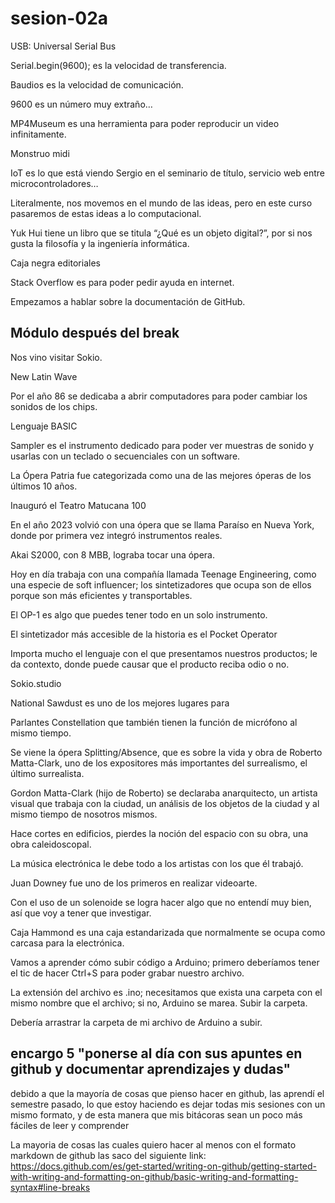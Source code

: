 # sesion-02a

USB: Universal Serial Bus

Serial.begin(9600); es la velocidad de transferencia.

Baudios es la velocidad de comunicación.

9600 es un número muy extraño…

MP4Museum es una herramienta para poder reproducir un video infinitamente.

Monstruo midi

IoT es lo que está viendo Sergio en el seminario de título, servicio web entre microcontroladores…

Literalmente, nos movemos en el mundo de las ideas, pero en este curso pasaremos de estas ideas a lo computacional.

Yuk Hui tiene un libro que se titula “¿Qué es un objeto digital?”, por si nos gusta la filosofía y la ingeniería informática.

Caja negra editoriales

Stack Overflow es para poder pedir ayuda en internet.

Empezamos a hablar sobre la documentación de GitHub.

## Módulo después del break

Nos vino visitar Sokio.

New Latin Wave

Por el año 86 se dedicaba a abrir computadores para poder cambiar los sonidos de los chips.

Lenguaje BASIC

Sampler es el instrumento dedicado para poder ver muestras de sonido y usarlas con un teclado o secuenciales con un software.

La Ópera Patria fue categorizada como una de las mejores óperas de los últimos 10 años.

Inauguró el Teatro Matucana 100

En el año 2023 volvió con una ópera que se llama Paraíso en Nueva York, donde por primera vez integró instrumentos reales. 

Akai S2000, con 8 MBB, lograba tocar una ópera.

Hoy en día trabaja con una compañía llamada Teenage Engineering, como una especie de soft influencer; los sintetizadores que ocupa son de ellos porque son más eficientes y transportables.

El OP-1 es algo que puedes tener todo en un solo instrumento.

El sintetizador más accesible de la historia es el Pocket Operator

Importa mucho el lenguaje con el que presentamos nuestros productos; le da contexto, donde puede causar que el producto reciba odio o no.

Sokio.studio

National Sawdust es uno de los mejores lugares para 

Parlantes Constellation que también tienen la función de micrófono al mismo tiempo.

Se viene la ópera Splitting/Absence, que es sobre la vida y obra de Roberto Matta-Clark, uno de los expositores más importantes del surrealismo, el último surrealista.

Gordon Matta-Clark (hijo de Roberto) se declaraba anarquitecto, un artista visual que trabaja con la ciudad, un análisis de los objetos de la ciudad y al mismo tiempo de nosotros mismos.

Hace cortes en edificios, pierdes la noción del espacio con su obra, una obra caleidoscopal.

La música electrónica le debe todo a los artistas con los que él trabajó.

Juan Downey fue uno de los primeros en realizar videoarte.

Con el uso de un solenoide se logra hacer algo que no entendí muy bien, así que voy a tener que investigar.

Caja Hammond es una caja estandarizada que normalmente se ocupa como carcasa para la electrónica.

Vamos a aprender cómo subir código a Arduino; primero deberíamos tener el tic de hacer Ctrl+S para poder grabar nuestro archivo.

La extensión del archivo es .ino; necesitamos que exista una carpeta con el mismo nombre que el archivo; si no, Arduino se marea. Subir la carpeta.

Debería arrastrar la carpeta de mi archivo de Arduino a subir.

## encargo 5 "ponerse al día con sus apuntes en github y documentar aprendizajes y dudas"

debido a que la mayoría de cosas que pienso hacer en github, las aprendí el semestre pasado, lo que estoy haciendo es dejar todas mis sesiones con un mismo formato, y de esta manera que mis bitácoras sean un poco más fáciles de leer y comprender

La mayoria de cosas las cuales quiero hacer al menos con el formato markdown de github las saco del siguiente link: https://docs.github.com/es/get-started/writing-on-github/getting-started-with-writing-and-formatting-on-github/basic-writing-and-formatting-syntax#line-breaks 

